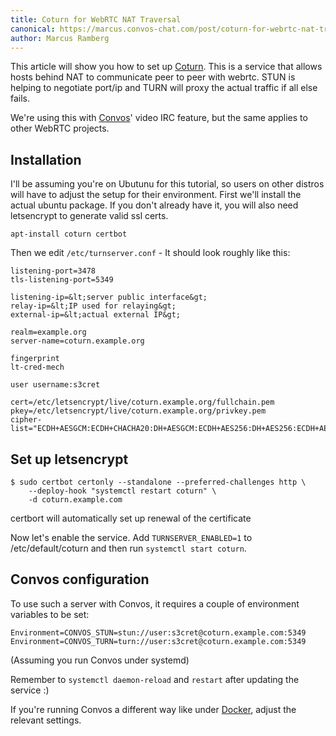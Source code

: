 ```yaml
---
title: Coturn for WebRTC NAT Traversal
canonical: https://marcus.convos-chat.com/post/coturn-for-webrtc-nat-traversal/
author: Marcus Ramberg
---
```


This article will show you how to set up [Coturn](https://github.com/coturn/coturn). This is a service that allows hosts behind NAT to communicate peer to peer with webrtc. STUN is helping to negotiate port/ip and TURN will proxy the actual traffic if all else fails.

We're using this with [Convos](https://convos.chat/)' video IRC feature, but the same applies to other WebRTC projects.

## Installation

I'll be assuming you're on Ubutunu for this tutorial, so users on other distros will have to adjust the setup for their environment. First we'll install the actual ubuntu package. If you don't already have it, you will also need letsencrypt to generate valid ssl certs.

    apt-install coturn certbot

Then we edit `/etc/turnserver.conf` - It should look roughly like this:

    listening-port=3478
    tls-listening-port=5349

    listening-ip=&lt;server public interface&gt;
    relay-ip=&lt;IP used for relaying&gt;
    external-ip=&lt;actual external IP&gt;

    realm=example.org
    server-name=coturn.example.org

    fingerprint
    lt-cred-mech

    user username:s3cret

    cert=/etc/letsencrypt/live/coturn.example.org/fullchain.pem
    pkey=/etc/letsencrypt/live/coturn.example.org/privkey.pem
    cipher-list="ECDH+AESGCM:ECDH+CHACHA20:DH+AESGCM:ECDH+AES256:DH+AES256:ECDH+AES128:DH+AES:RSA+AESGCM:RSA+AES:!aNULL:!MD5:!DSS"

## Set up letsencrypt

    $ sudo certbot certonly --standalone --preferred-challenges http \
        --deploy-hook "systemctl restart coturn" \
        -d coturn.example.com

certbort will automatically set up renewal of the certificate

Now let's enable the service. Add `TURNSERVER_ENABLED=1` to /etc/default/coturn and then
run `systemctl start coturn`.


## Convos configuration

To use such a server with Convos, it requires a couple of environment variables to be set:

    Environment=CONVOS_STUN=stun://user:s3cret@coturn.example.com:5349
    Environment=CONVOS_TURN=turn://user:s3cret@coturn.example.com:5349

(Assuming you run Convos under systemd)

Remember to `systemctl daemon-reload` and `restart` after updating the service :)

If you're running Convos a different way like under [Docker](/doc/start#docker), adjust the relevant settings.
